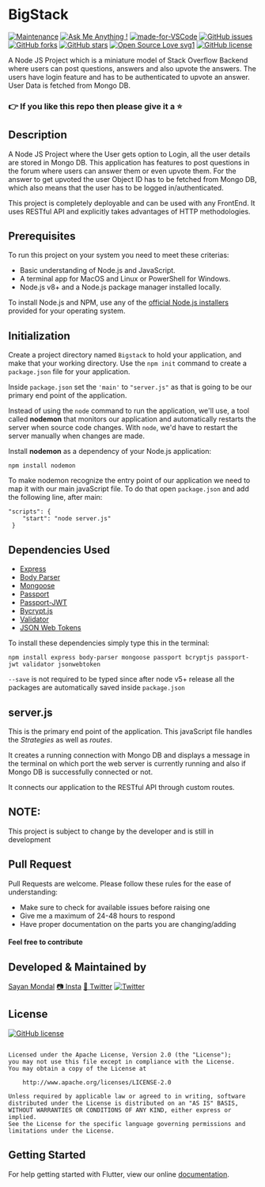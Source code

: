 # BigStack
[![Maintenance](https://img.shields.io/badge/Maintained%3F-yes-green.svg)](https://GitHub.com/Naereen/StrapDown.js/graphs/commit-activity) [![Ask Me Anything !](https://img.shields.io/badge/Ask%20me-anything-1abc9c.svg)](https://GitHub.com/Naereen/ama) [![made-for-VSCode](https://img.shields.io/badge/Made%20for-VSCode-1f425f.svg)](https://code.visualstudio.com/) [![GitHub issues](https://img.shields.io/github/issues/S-ayanide/Flutter-GermanNumbers.svg)](https://github.com/S-ayanide/Flutter-GermanNumbers/issues)
[![GitHub forks](https://img.shields.io/github/forks/S-ayanide/Flutter-GermanNumbers.svg?style=social)](https://github.com/S-ayanide/Flutter-GermanNumbers/network) [![GitHub stars](https://img.shields.io/github/stars/S-ayanide/Flutter-GermanNumbers.svg?style=social)](https://github.com/S-ayanide/Flutter-GermanNumbers/stargazers) [![Open Source Love svg1](https://badges.frapsoft.com/os/v1/open-source.svg?v=103)](https://github.com/ellerbrock/open-source-badges/)
[![GitHub license](https://img.shields.io/github/license/S-ayanide/Flutter-GermanNumbers.svg?style=plastic)](https://github.com/S-ayanide/Flutter-GermanNumbers/blob/master/LICENSE)

A Node JS Project which is a miniature model of Stack Overflow Backend where users can post questions, answers and also upvote the answers. The users have login feature and has to be authenticated to upvote an answer. User Data is fetched from Mongo DB.
### 👉 If you like this repo then please give it a ⭐️

## Description
A Node JS Project where the User gets option to Login, all the user details are stored in Mongo DB. This application has features to post questions in the forum where users can answer them or even upvote them. For the answer to get upvoted the user Object ID has to be fetched from Mongo DB, which also means that the user has to be logged in/authenticated. 

This project is completely deployable and can be used with any FrontEnd. It uses RESTful API and explicitly takes advantages of HTTP methodologies.

## Prerequisites
To run this project on your system you need to meet these criterias:
* Basic understanding of Node.js and JavaScript.
* A terminal app for MacOS and Linux or PowerShell for Windows.
* Node.js v8+ and a Node.js package manager installed locally.

To install Node.js and NPM, use any of the [official Node.js installers](https://nodejs.org/en/download/) provided for your operating system.

## Initialization
Create a project directory named `Bigstack` to hold your application, and make that your working directory.
Use the `npm init` command to create a `package.json` file for your application.

Inside `package.json` set the `'main'` to `"server.js"` as that is going to be our primary end point of the application.

Instead of using the `node` command to run the application, we'll use, a tool called **nodemon** that monitors our application and automatically restarts the server when source code changes. With `node`, we'd have to restart the server manually when changes are made.

Install **nodemon** as a dependency of your Node.js application:
```
npm install nodemon
```
To make nodemon recognize the entry point of our application we need to map it with our main javaScript file. To do that open `package.json` and add the following line, after main:
```
"scripts": {
    "start": "node server.js"
 }
```

## Dependencies Used
* [Express](https://expressjs.com/)
* [Body Parser](https://www.npmjs.com/package/body-parser)
* [Mongoose](https://mongoosejs.com/)
* [Passport](https://www.npmjs.com/package/passport)
* [Passport-JWT](https://www.npmjs.com/package/passport-jwt)
* [Bycrypt.js](https://www.npmjs.com/package/bcryptjs)
* [Validator](https://www.npmjs.com/package/validator)
* [JSON Web Tokens](https://www.npmjs.com/package/jsonwebtoken)

To install these dependencies simply type this in the terminal:
```
npm install express body-parser mongoose passport bcryptjs passport-jwt validator jsonwebtoken
```
`--save` is not required to be typed since after node v5+ release all the packages are automatically saved inside `package.json`

## server.js
This is the primary end point of the application. This javaScript file handles the *Strategies* as well as *routes*.

It creates a running connection with Mongo DB and displays a message in the terminal on which port the web server is currently running and also if Mongo DB is successfully connected or not.

It connects our application to the RESTful API through custom routes.

## NOTE:
This project is subject to change by the developer and is still in development

## Pull Request

Pull Requests are welcome. Please follow these rules for the ease of understanding:
* Make sure to check for available issues before raising one
* Give me a maximum of 24-48 hours to respond
* Have proper documentation on the parts you are changing/adding

#### Feel free to contribute

## Developed & Maintained by
[Sayan Mondal](https://github.com/S-ayanide) 
[📷 Insta](https://www.instagram.com/s_ayanide/)
[🐤 Twitter](https://www.instagram.com/s_ayanide/) [![Twitter](https://img.shields.io/twitter/url/https/github.com/S-ayanide/Flutter-GermanNumbers.svg?style=social)](https://twitter.com/intent/tweet?text=Wow:&url=https%3A%2F%2Fgithub.com%2FS-ayanide%2FFlutter-GermanNumbers)

## License 
[![GitHub license](https://img.shields.io/github/license/S-ayanide/Flutter-GermanNumbers.svg?style=plastic)](https://github.com/S-ayanide/Flutter-GermanNumbers/blob/master/LICENSE)
```Copyright 2019 Sayan Mondal

Licensed under the Apache License, Version 2.0 (the "License");
you may not use this file except in compliance with the License.
You may obtain a copy of the License at

    http://www.apache.org/licenses/LICENSE-2.0

Unless required by applicable law or agreed to in writing, software
distributed under the License is distributed on an "AS IS" BASIS,
WITHOUT WARRANTIES OR CONDITIONS OF ANY KIND, either express or implied.
See the License for the specific language governing permissions and
limitations under the License.
```

## Getting Started
For help getting started with Flutter, view our online [documentation](https://flutter.dev/docs).
